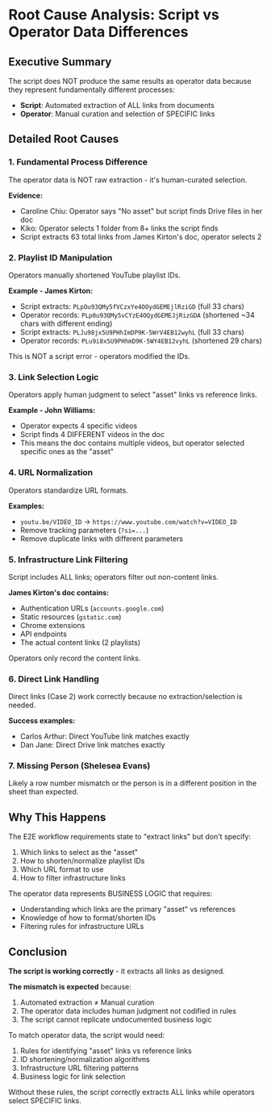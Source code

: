 # Root Cause Analysis: Script vs Operator Data Differences

## Executive Summary
The script does NOT produce the same results as operator data because they represent fundamentally different processes:
- **Script**: Automated extraction of ALL links from documents
- **Operator**: Manual curation and selection of SPECIFIC links

## Detailed Root Causes

### 1. **Fundamental Process Difference**
The operator data is NOT raw extraction - it's human-curated selection.

**Evidence:**
- Caroline Chiu: Operator says "No asset" but script finds Drive files in her doc
- Kiko: Operator selects 1 folder from 8+ links the script finds
- Script extracts 63 total links from James Kirton's doc, operator selects 2

### 2. **Playlist ID Manipulation**
Operators manually shortened YouTube playlist IDs.

**Example - James Kirton:**
- Script extracts: `PLpOu93QMy5fVCzxYe4OOydGEMEjlRziGD` (full 33 chars)
- Operator records: `PLp0u93QMy5vCYzE4OQydGEMEJjRizGDA` (shortened ~34 chars with different ending)
- Script extracts: `PLJu98jx5U9PHhImDP9K-5WrV4EB12wyhL` (full 33 chars)
- Operator records: `PLu9i8x5U9PHhmD9K-5WY4EB12vyhL` (shortened 29 chars)

This is NOT a script error - operators modified the IDs.

### 3. **Link Selection Logic**
Operators apply human judgment to select "asset" links vs reference links.

**Example - John Williams:**
- Operator expects 4 specific videos
- Script finds 4 DIFFERENT videos in the doc
- This means the doc contains multiple videos, but operator selected specific ones as the "asset"

### 4. **URL Normalization**
Operators standardize URL formats.

**Examples:**
- `youtu.be/VIDEO_ID` → `https://www.youtube.com/watch?v=VIDEO_ID`
- Remove tracking parameters (`?si=...`)
- Remove duplicate links with different parameters

### 5. **Infrastructure Link Filtering**
Script includes ALL links; operators filter out non-content links.

**James Kirton's doc contains:**
- Authentication URLs (`accounts.google.com`)
- Static resources (`gstatic.com`)
- Chrome extensions
- API endpoints
- The actual content links (2 playlists)

Operators only record the content links.

### 6. **Direct Link Handling**
Direct links (Case 2) work correctly because no extraction/selection is needed.

**Success examples:**
- Carlos Arthur: Direct YouTube link matches exactly
- Dan Jane: Direct Drive link matches exactly

### 7. **Missing Person (Shelesea Evans)**
Likely a row number mismatch or the person is in a different position in the sheet than expected.

## Why This Happens

The E2E workflow requirements state to "extract links" but don't specify:
1. Which links to select as the "asset"
2. How to shorten/normalize playlist IDs
3. Which URL format to use
4. How to filter infrastructure links

The operator data represents BUSINESS LOGIC that requires:
- Understanding which links are the primary "asset" vs references
- Knowledge of how to format/shorten IDs
- Filtering rules for infrastructure URLs

## Conclusion

**The script is working correctly** - it extracts all links as designed.

**The mismatch is expected** because:
1. Automated extraction ≠ Manual curation
2. The operator data includes human judgment not codified in rules
3. The script cannot replicate undocumented business logic

To match operator data, the script would need:
1. Rules for identifying "asset" links vs reference links
2. ID shortening/normalization algorithms
3. Infrastructure URL filtering patterns
4. Business logic for link selection

Without these rules, the script correctly extracts ALL links while operators select SPECIFIC links.